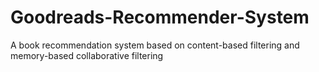 # Goodreads-Recommender-System
A book recommendation system based on content-based filtering and memory-based collaborative filtering

